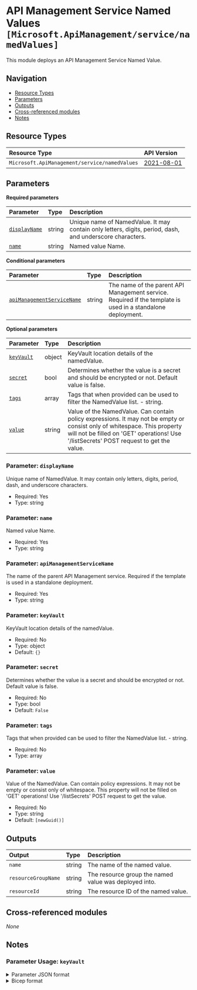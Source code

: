 # API Management Service Named Values `[Microsoft.ApiManagement/service/namedValues]`

This module deploys an API Management Service Named Value.

## Navigation

- [Resource Types](#Resource-Types)
- [Parameters](#Parameters)
- [Outputs](#Outputs)
- [Cross-referenced modules](#Cross-referenced-modules)
- [Notes](#Notes)

## Resource Types

| Resource Type | API Version |
| :-- | :-- |
| `Microsoft.ApiManagement/service/namedValues` | [2021-08-01](https://learn.microsoft.com/en-us/azure/templates/Microsoft.ApiManagement/2021-08-01/service/namedValues) |

## Parameters

**Required parameters**

| Parameter | Type | Description |
| :-- | :-- | :-- |
| [`displayName`](#parameter-displayname) | string | Unique name of NamedValue. It may contain only letters, digits, period, dash, and underscore characters. |
| [`name`](#parameter-name) | string | Named value Name. |

**Conditional parameters**

| Parameter | Type | Description |
| :-- | :-- | :-- |
| [`apiManagementServiceName`](#parameter-apimanagementservicename) | string | The name of the parent API Management service. Required if the template is used in a standalone deployment. |

**Optional parameters**

| Parameter | Type | Description |
| :-- | :-- | :-- |
| [`keyVault`](#parameter-keyvault) | object | KeyVault location details of the namedValue. |
| [`secret`](#parameter-secret) | bool | Determines whether the value is a secret and should be encrypted or not. Default value is false. |
| [`tags`](#parameter-tags) | array | Tags that when provided can be used to filter the NamedValue list. - string. |
| [`value`](#parameter-value) | string | Value of the NamedValue. Can contain policy expressions. It may not be empty or consist only of whitespace. This property will not be filled on 'GET' operations! Use '/listSecrets' POST request to get the value. |

### Parameter: `displayName`

Unique name of NamedValue. It may contain only letters, digits, period, dash, and underscore characters.

- Required: Yes
- Type: string

### Parameter: `name`

Named value Name.

- Required: Yes
- Type: string

### Parameter: `apiManagementServiceName`

The name of the parent API Management service. Required if the template is used in a standalone deployment.

- Required: Yes
- Type: string

### Parameter: `keyVault`

KeyVault location details of the namedValue.

- Required: No
- Type: object
- Default: `{}`

### Parameter: `secret`

Determines whether the value is a secret and should be encrypted or not. Default value is false.

- Required: No
- Type: bool
- Default: `False`

### Parameter: `tags`

Tags that when provided can be used to filter the NamedValue list. - string.

- Required: No
- Type: array

### Parameter: `value`

Value of the NamedValue. Can contain policy expressions. It may not be empty or consist only of whitespace. This property will not be filled on 'GET' operations! Use '/listSecrets' POST request to get the value.

- Required: No
- Type: string
- Default: `[newGuid()]`


## Outputs

| Output | Type | Description |
| :-- | :-- | :-- |
| `name` | string | The name of the named value. |
| `resourceGroupName` | string | The resource group the named value was deployed into. |
| `resourceId` | string | The resource ID of the named value. |

## Cross-referenced modules

_None_

## Notes

### Parameter Usage: `keyVault`

<details>

<summary>Parameter JSON format</summary>

```json
"keyVault": {
    "value":{
        "secretIdentifier":"Key vault secret identifier for fetching secret.",
        "identityClientId":"SystemAssignedIdentity or UserAssignedIdentity Client ID which will be used to access key vault secret."
    }
}
```

</details>

<details>

<summary>Bicep format</summary>

```bicep
keyVault: {
    secretIdentifier:'Key vault secret identifier for fetching secret.'
    identityClientId:'SystemAssignedIdentity or UserAssignedIdentity Client ID which will be used to access key vault secret.'
}
```

</details>
<p>
